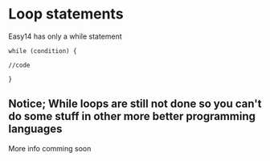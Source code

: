 # Loop statements
Easy14 has only a while statement

`while (condition) {`

`//code`

`}`


## Notice; While loops are still not done so you can't do some stuff in other more better programming languages
More info comming soon
